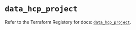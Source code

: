 # `data_hcp_project`

Refer to the Terraform Registory for docs: [`data_hcp_project`](https://registry.terraform.io/providers/hashicorp/hcp/0.77.0/docs/data-sources/project).
